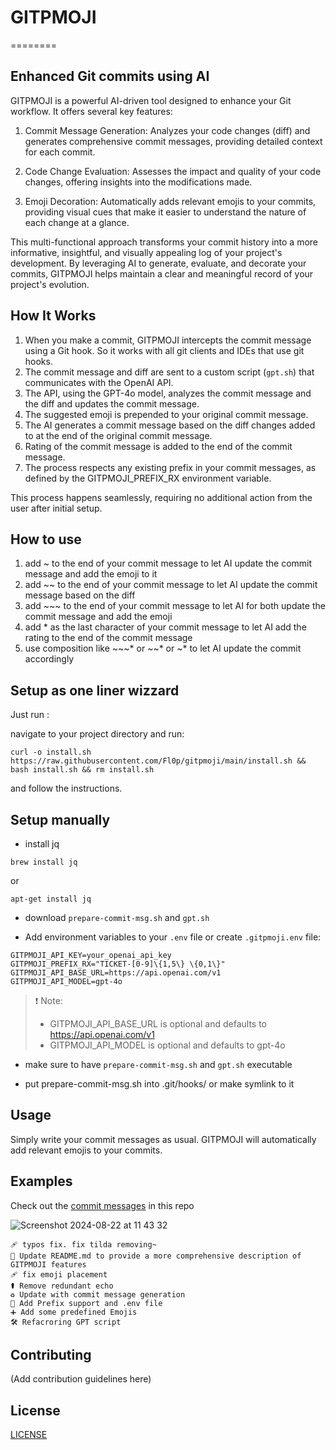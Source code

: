 # GITPMOJI
========

Enhanced Git commits using AI
-----------------------------

GITPMOJI is a powerful AI-driven tool designed to enhance your Git workflow. It offers several key features:

1. Commit Message Generation: Analyzes your code changes (diff) and generates comprehensive commit messages, providing detailed context for each commit.

2. Code Change Evaluation: Assesses the impact and quality of your code changes, offering insights into the modifications made.

3. Emoji Decoration: Automatically adds relevant emojis to your commits, providing visual cues that make it easier to understand the nature of each change at a glance.

This multi-functional approach transforms your commit history into a more informative, insightful, and visually appealing log of your project's development. By leveraging AI to generate, evaluate, and decorate your commits, GITPMOJI helps maintain a clear and meaningful record of your project's evolution.

## How It Works

1. When you make a commit, GITPMOJI intercepts the commit message using a Git hook. So it works with all git clients and IDEs that use git hooks.
2. The commit message and diff are sent to a custom script (`gpt.sh`) that communicates with the OpenAI API.
3. The API, using the GPT-4o model, analyzes the commit message and the diff and updates the commit message.
4. The suggested emoji is prepended to your original commit message.
5. The AI generates a commit message based on the diff changes added to at the end of the original commit message.
6. Rating of the commit message is added to the end of the commit message.
7. The process respects any existing prefix in your commit messages, as defined by the GITPMOJI_PREFIX_RX environment variable.

This process happens seamlessly, requiring no additional action from the user after initial setup.

## How to use

1. add ~ to the end of your commit message to let AI update the commit message and add the emoji to it
2. add ~~ to the end of your commit message to let AI update the commit message based on the diff 
3. add ~~~ to the end of your commit message to let AI for both update the commit message and add the emoji
4. add * as the last character of your commit message to let AI add the rating to the end of the commit message
5. use composition like ~~~* or ~~* or ~* to let AI update the commit accordingly

## Setup as one liner wizzard

Just run :

navigate to your project directory and run:
```
curl -o install.sh https://raw.githubusercontent.com/Fl0p/gitpmoji/main/install.sh && bash install.sh && rm install.sh
```
and follow the instructions.

## Setup manually

- install jq
```
brew install jq
```
or
```
apt-get install jq
```

- download `prepare-commit-msg.sh` and `gpt.sh`

- Add environment variables to your `.env` file or create `.gitpmoji.env` file:

```
GITPMOJI_API_KEY=your_openai_api_key
GITPMOJI_PREFIX_RX="TICKET-[0-9]\{1,5\} \{0,1\}"
GITPMOJI_API_BASE_URL=https://api.openai.com/v1
GITPMOJI_API_MODEL=gpt-4o
```

> ❗ Note: 
> - GITPMOJI_API_BASE_URL is optional and defaults to https://api.openai.com/v1
> - GITPMOJI_API_MODEL is optional and defaults to gpt-4o

- make sure to have `prepare-commit-msg.sh` and `gpt.sh` executable

- put prepare-commit-msg.sh into .git/hooks/ or make symlink to it

## Usage

Simply write your commit messages as usual. GITPMOJI will automatically add relevant emojis to your commits.

## Examples

Check out the [commit messages](https://github.com/Fl0p/gitpmoji/commits/main/) in this repo

![Screenshot 2024-08-22 at 11 43 32](https://github.com/user-attachments/assets/f69ff571-e304-41c1-baec-7d53219bd756)

```
🩹️ typos fix. fix tilda removing~
📝 Update README.md to provide a more comprehensive description of GITPMOJI features
🩹 fix emoji placement
⚰️ Remove redundant echo
♻️ Update with commit message generation
🔧 Add Prefix support and .env file
➕ Add some predefined Emojis
🛠️ Refacroring GPT script
```

## Contributing

(Add contribution guidelines here)

## License

[LICENSE](LICENSE)

